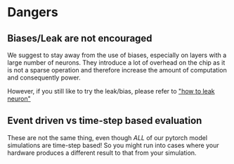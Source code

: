 Dangers
=======

Biases/Leak are not encouraged
-------------------------

We suggest to stay away from the use of biases, especially on layers with a large number of neurons. 
They introduce a lot of overhead on the chip as it is not a sparse operation and therefore increase the amount of computation and consequently power.

However, if you still like to try the leak/bias, please refer to ["how to leak neuron"](../getting_started/notebooks/leak_neuron.ipynb)

Event driven vs time-step based evaluation
------------------------------------------

These are not the same thing, even though *ALL* of our pytorch model simulations are time-step based!
So you might run into cases where your hardware produces a different result to that from your simulation.

